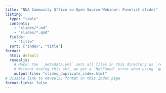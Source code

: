 ```yaml
---
title: "NNA Community Office on Open Source Webinar: Panelist slides"
listing:
  type: "table"
  contents:
    - "slides/*.md"
    - "slides/*.qmd"
  fields:
    - "title"
  sort: ["index", "title"]
format:
  html: default
  revealjs:
    # Hack: the `_metadata.yml` sets all files in this directory as `revealjs` format.
    # Without having this set, we get a `NotFound` error when using `quarto render`.
    output-file: "slides_duplicate_index.html"
# Disable link to RevealJS format on this index page
format-links: false
---
```

